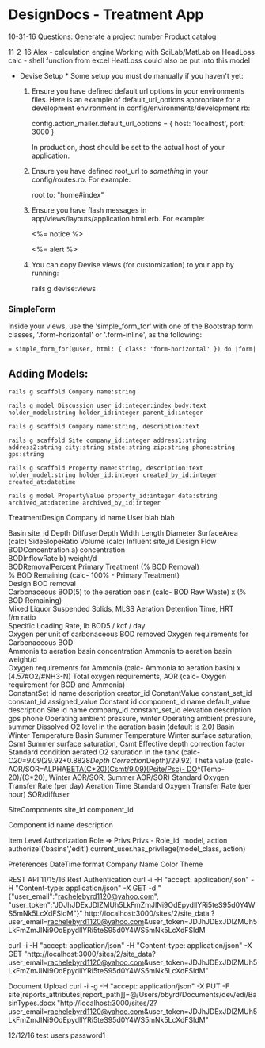 # DesignDocs - Treatment App
10-31-16 Questions:
  Generate a project number
  Product catalog


11-2-16 Alex - calculation engine
  Working with SciLab/MatLab on HeadLoss calc - shell function from excel
  HeatLoss could also  be put into this model
  
* Devise Setup *
Some setup you must do manually if you haven't yet:

  1. Ensure you have defined default url options in your environments files. Here
     is an example of default_url_options appropriate for a development environment
     in config/environments/development.rb:

       config.action_mailer.default_url_options = { host: 'localhost', port: 3000 }

     In production, :host should be set to the actual host of your application.

  2. Ensure you have defined root_url to *something* in your config/routes.rb.
     For example:

       root to: "home#index"

  3. Ensure you have flash messages in app/views/layouts/application.html.erb.
     For example:

       <p class="notice"><%= notice %></p>
       <p class="alert"><%= alert %></p>

  4. You can copy Devise views (for customization) to your app by running:

       rails g devise:views

### SimpleForm
Inside your views, use the 'simple_form_for' with one of the Bootstrap form
  classes, '.form-horizontal' or '.form-inline', as the following:

    = simple_form_for(@user, html: { class: 'form-horizontal' }) do |form|
		
## Adding Models:
	rails g scaffold Company name:string
	
	rails g model Discussion user_id:integer:index body:text holder_model:string holder_id:integer parent_id:integer
	
	rails g scaffold Company name:string, description:text
	
	rails g scaffold Site company_id:integer address1:string address2:string city:string state:string zip:string phone:string gps:string
	
	rails g scaffold Property name:string, description:text holder_model:string holder_id:integer created_by_id:integer created_at:datetime
	
	rails g model PropertyValue property_id:integer data:string archived_at:datetime archived_by_id:integer
	
TreatmentDesign
Company
	id
	name
User
	blah blah


Basin
	site_id
	Depth
	DiffuserDepth
	Width
	Length
	Diameter
	SurfaceArea (calc)
	SideSlopeRatio
	Volume (calc)
Influent
	site_id
	Design Flow	
	BODConcentration                    a) concentration	
	BODInflowRate                                             b) weight/d	
	BODRemovalPercent				Primary Treatment (% BOD Removal)	
	% BOD Remaining (calc- 100% - Primary Treatment)	
	Design BOD removal	
	Carbonaceous BOD(5) to the aeration basin 	(calc- BOD Raw Waste) x (% BOD Remaining)	          	
	Mixed Liquor Suspended Solids, MLSS	
	Aeration Detention Time, HRT	
	f/m ratio	
	Specific Loading Rate, lb BOD5 / kcf / day	
	Oxygen per unit of carbonaceous BOD removed	
	Oxygen requirements for Carbonaceous BOD	
	Ammonia to aeration basin concentration	
	Ammonia to aeration basin weight/d                    
	Oxygen requirements for Ammonia		(calc- Ammonia to aeration basin) x (4.57#O2/#NH3-N)
	Total oxygen requirements, AOR		(calc- Oxygen requirement for BOD and Ammonia)	          
ConstantSet
	id
	name
	description
	creator_id
ConstantValue
	constant_set_id
	constant_id
	assigned_value
Constant
	id
	component_id
	name
	default_value
	description
Site
	id
	name
	company_id
	constant_set_id
	elevation
	description
	gps
	phone
	Operating ambient pressure, winter
	Operating ambient pressure, summer
	Dissolved O2 level in the aeration basin (default is 2.0)
	Basin Winter Temperature
	Basin Summer Temperature
	Winter surface saturation, Csmt
	Summer surface saturation, Csmt
	Effective depth correction factor
	Standard condition aerated O2 saturation in the tank (calc- C*20=9.09*(29.92+0.8828*Depth Correction*Depth)/29.92)
	Theta value (calc- AOR/SOR=ALPHA[BETA(C*20)(Csmt/9.09)(Psite/Psc)- DO](THETA)^(Temp-20)/(C*20), Winter    AOR/SOR, Summer AOR/SOR)
	Standard Oxygen Transfer Rate (per day)
	Aeration Time
	Standard Oxygen Transfer Rate (per hour)
	SOR/diffuser

SiteComponents
	site_id
	component_id
	
Component
	id
	name
	description

Item Level Authorization
	Role => Privs
		Privs - Role_id, model, action
	authorize!('basins','edit')
		current_user.has_privilege(model_class, action)


Preferences
	DateTime format
	Company Name
	Color Theme
	
REST API
11/15/16 Rest Authentication
curl -i -H "accept: application/json" -H "Content-type: application/json" -X GET -d  "{\"user_email\":\"rachelebyrd1120@yahoo.com\", \"user_token\":\"JDJhJDExJDlZMUh5LkFmZmJINi9OdEpydllYRi5teS95d0Y4WS5mNk5LcXdFSldM\"}" http://localhost:3000/sites/2/site_data
?user_email=rachelebyrd1120@yahoo.com&user_token=JDJhJDExJDlZMUh5LkFmZmJINi9OdEpydllYRi5teS95d0Y4WS5mNk5LcXdFSldM

curl -i -H "accept: application/json" -H "Content-type: application/json" -X GET "http://localhost:3000/sites/2/site_data?user_email=rachelebyrd1120@yahoo.com&user_token=JDJhJDExJDlZMUh5LkFmZmJINi9OdEpydllYRi5teS95d0Y4WS5mNk5LcXdFSldM"

Document Upload
curl -i -g -H "accept: application/json" -X PUT -F site[reports_attributes[report_path]]=@/Users/bbyrd/Documents/dev/edi/BasinTypes.docx "http://localhost:3000/sites/2?user_email=rachelebyrd1120@yahoo.com&user_token=JDJhJDExJDlZMUh5LkFmZmJINi9OdEpydllYRi5teS95d0Y4WS5mNk5LcXdFSldM"

12/12/16 test users password1